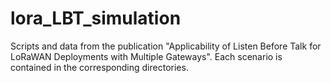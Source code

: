 # lora_LBT_simulation
Scripts and data from the publication "Applicability of Listen Before Talk for LoRaWAN Deployments with Multiple Gateways". Each scenario is contained in the corresponding directories.
